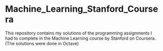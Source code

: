 # Machine_Learning_Stanford_Coursera
 This repository contains my solutions of the programming assignments I had to complete in the Machine Learning course by Stanford on Coursera.
 (The solutions were done in Octave)

